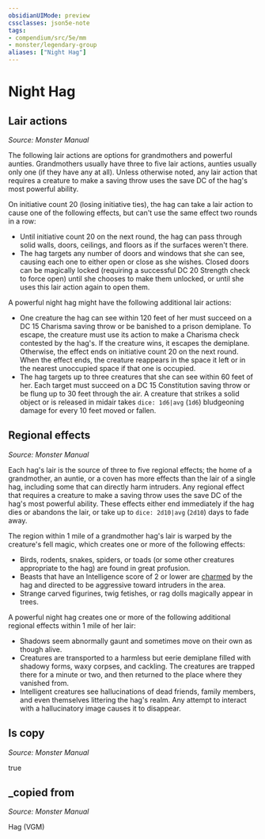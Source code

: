 ```yaml
---
obsidianUIMode: preview
cssclasses: json5e-note
tags:
- compendium/src/5e/mm
- monster/legendary-group
aliases: ["Night Hag"]
---
```

# Night Hag

## Lair actions
_Source: Monster Manual_

The following lair actions are options for grandmothers and powerful aunties. Grandmothers usually have three to five lair actions, aunties usually only one (if they have any at all). Unless otherwise noted, any lair action that requires a creature to make a saving throw uses the save DC of the hag's most powerful ability.

On initiative count 20 (losing initiative ties), the hag can take a lair action to cause one of the following effects, but can't use the same effect two rounds in a row:

- Until initiative count 20 on the next round, the hag can pass through solid walls, doors, ceilings, and floors as if the surfaces weren't there.  
- The hag targets any number of doors and windows that she can see, causing each one to either open or close as she wishes. Closed doors can be magically locked (requiring a successful DC 20 Strength check to force open) until she chooses to make them unlocked, or until she uses this lair action again to open them.  

A powerful night hag might have the following additional lair actions:

- One creature the hag can see within 120 feet of her must succeed on a DC 15 Charisma saving throw or be banished to a prison demiplane. To escape, the creature must use its action to make a Charisma check contested by the hag's. If the creature wins, it escapes the demiplane. Otherwise, the effect ends on initiative count 20 on the next round. When the effect ends, the creature reappears in the space it left or in the nearest unoccupied space if that one is occupied.  
- The hag targets up to three creatures that she can see within 60 feet of her. Each target must succeed on a DC 15 Constitution saving throw or be flung up to 30 feet through the air. A creature that strikes a solid object or is released in midair takes `dice: 1d6|avg` (`1d6`) bludgeoning damage for every 10 feet moved or fallen.  

## Regional effects
_Source: Monster Manual_

Each hag's lair is the source of three to five regional effects; the home of a grandmother, an auntie, or a coven has more effects than the lair of a single hag, including some that can directly harm intruders. Any regional effect that requires a creature to make a saving throw uses the save DC of the hag's most powerful ability. These effects either end immediately if the hag dies or abandons the lair, or take up to `dice: 2d10|avg` (`2d10`) days to fade away.

The region within 1 mile of a grandmother hag's lair is warped by the creature's fell magic, which creates one or more of the following effects:

- Birds, rodents, snakes, spiders, or toads (or some other creatures appropriate to the hag) are found in great profusion.  
- Beasts that have an Intelligence score of 2 or lower are [charmed](4-Resources/Compendium/rules/conditions.md#charmed) by the hag and directed to be aggressive toward intruders in the area.  
- Strange carved figurines, twig fetishes, or rag dolls magically appear in trees.  

A powerful night hag creates one or more of the following additional regional effects within 1 mile of her lair:

- Shadows seem abnormally gaunt and sometimes move on their own as though alive.  
- Creatures are transported to a harmless but eerie demiplane filled with shadowy forms, waxy corpses, and cackling. The creatures are trapped there for a minute or two, and then returned to the place where they vanished from.  
- Intelligent creatures see hallucinations of dead friends, family members, and even themselves littering the hag's realm. Any attempt to interact with a hallucinatory image causes it to disappear.  

## Is copy
_Source: Monster Manual_

true

## _copied from
_Source: Monster Manual_

Hag (VGM)